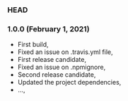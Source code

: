 ### HEAD

### 1.0.0 (February 1, 2021)

  * First build,
  * Fixed an issue on .travis.yml file,
  * First release candidate,
  * Fixed an issue on .npmignore,
  * Second release candidate,
  * Updated the project dependencies,
  * ...,

